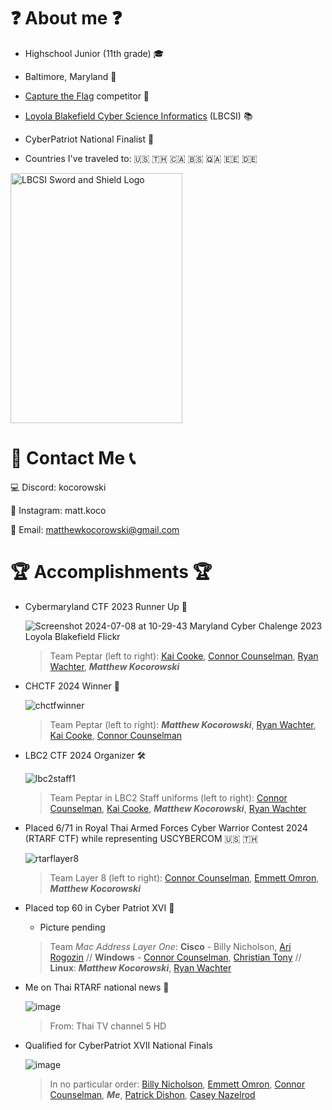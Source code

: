 # ❓ About me ❓

- Highschool Junior (11th grade) 🎓
- Baltimore, Maryland 📍
- [Capture the Flag](https://github.com/mattkoco/Sisyphus/tree/main) competitor 🚩
- [Loyola Blakefield Cyber Science Informatics](https://lbc2.org/lbcsi/) (LBCSI) 📚
- CyberPatriot National Finalist 👑

- Countries I've traveled to: 🇺🇸 🇹🇭 🇨🇦 🇧🇸 🇶🇦 🇪🇪 🇩🇪


<img src="https://github.com/mattkoco/mattkoco/assets/108554371/6a3a9ac1-003d-418e-8c8a-096f719e29cd" alt="LBCSI Sword and Shield Logo" width="275" height="400" />





# 📮 Contact Me 📞

💻 Discord: kocorowski

📸 Instagram: matt.koco

📝 Email: matthewkocorowski@gmail.com




# 🏆 Accomplishments 🏆

- Cybermaryland CTF 2023 Runner Up 🥈
  
  ![Screenshot 2024-07-08 at 10-29-43 Maryland Cyber Chalenge 2023 Loyola Blakefield Flickr](https://github.com/mattkoco/mattkoco/assets/108554371/eb96998a-85d2-4b6a-923a-b97a01301435)

  > Team Peptar (left to right): [Kai Cooke](https://github.com/ediveroli), [Connor Counselman](https://github.com/ConnorC455), [Ryan Wachter](https://github.com/rcwachter), ***Matthew Kocorowski***

- CHCTF 2024 Winner 🥇

  ![chctfwinner](https://github.com/mattkoco/mattkoco/assets/108554371/9cb15aa5-b660-45b4-90c9-9be83dbd7c6e)

  > Team Peptar (left to right): ***Matthew Kocorowski***, [Ryan Wachter](https://github.com/rcwachter), [Kai Cooke](https://github.com/ediveroli), [Connor Counselman](https://github.com/ConnorC455)
  
- LBC2 CTF 2024 Organizer 🛠

  ![lbc2staff1](https://github.com/mattkoco/mattkoco/assets/108554371/f1c1e564-965b-4232-b4d9-51211187e153)

  > Team Peptar in LBC2 Staff uniforms (left to right): [Connor Counselman](https://github.com/ConnorC455), [Kai Cooke](https://github.com/ediveroli), ***Matthew Kocorowski***, [Ryan Wachter](https://github.com/rcwachter)

- Placed 6/71 in Royal Thai Armed Forces Cyber Warrior Contest 2024 (RTARF CTF) while representing USCYBERCOM 🇺🇸 🇹🇭
  
  ![rtarflayer8](https://github.com/mattkoco/mattkoco/assets/108554371/585b3aa7-0e84-4963-960b-8a54c321f06c)

  > Team Layer 8 (left to right): [Connor Counselman](https://github.com/ConnorC455), [Emmett Omron](https://github.com/emomron2025), ***Matthew Kocorowski***

- Placed top 60 in Cyber Patriot XVI 🐧
  
  - Picture pending 
  
  > Team _Mac Address Layer One_: **Cisco** - Billy Nicholson, [Ari Rogozin](https://github.com/Rus1130) // **Windows** - [Connor Counselman](https://github.com/ConnorC455), [Christian Tony](https://github.com/c0demilk) // **Linux**: ***Matthew Kocorowski***, [Ryan Wachter](https://github.com/rcwachter)

- Me on Thai RTARF national news 📰

  ![image](https://github.com/user-attachments/assets/be926534-9ef4-4a03-80eb-4bc033a8ca74)

  > From: Thai TV channel 5 HD

- Qualified for CyberPatriot XVII National Finals
  
  ![image](https://github.com/user-attachments/assets/4c931b44-37b4-4dbe-8c12-c72e110804ce)


  > In no particular order: [Billy Nicholson](https://www.linkedin.com/in/billy-nicholson-92b58b304/), [Emmett Omron](https://github.com/emomron2025), [Connor Counselman](https://github.com/ConnorC455), ***Me***, [Patrick Dishon](https://github.com/pwdishon), [Casey Nazelrod](https://www.linkedin.com/in/casey-nazelrod/)

